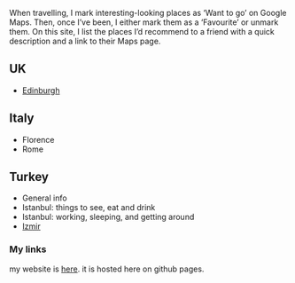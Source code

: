When travelling, I mark interesting-looking places as ‘Want to go’ on Google Maps. Then, once I’ve been, I either mark them as a ‘Favourite’ or unmark them. On this site, I list the places I’d recommend to a friend with a quick description and a link to their Maps page.

## UK

- [Edinburgh](edinburgh.md)

## Italy

- Florence
- Rome

## Turkey

- General info
- Istanbul: things to see, eat and drink
- Istanbul: working, sleeping, and getting around
- [Izmir](izmir.md)


### My links

my website is [here](https://tombond.uk). it is hosted here on github pages.
